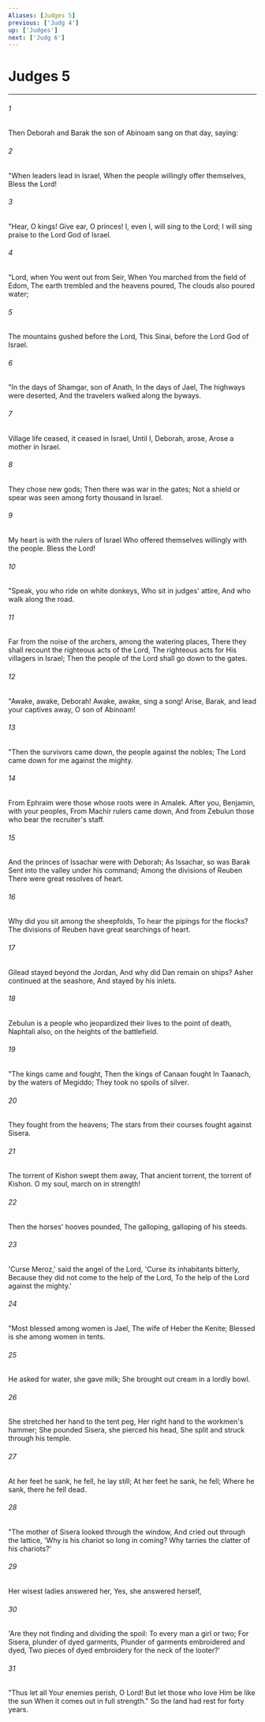```yaml
---
Aliases: [Judges 5]
previous: ['Judg 4']
up: ['Judges']
next: ['Judg 6']
---
```

# Judges 5

***


###### 1 
Then Deborah and Barak the son of Abinoam sang on that day, saying: 

###### 2 
"When leaders lead in Israel, When the people willingly offer themselves, Bless the Lord! 

###### 3 
"Hear, O kings! Give ear, O princes! I, even I, will sing to the Lord; I will sing praise to the Lord God of Israel. 

###### 4 
"Lord, when You went out from Seir, When You marched from the field of Edom, The earth trembled and the heavens poured, The clouds also poured water; 

###### 5 
The mountains gushed before the Lord, This Sinai, before the Lord God of Israel. 

###### 6 
"In the days of Shamgar, son of Anath, In the days of Jael, The highways were deserted, And the travelers walked along the byways. 

###### 7 
Village life ceased, it ceased in Israel, Until I, Deborah, arose, Arose a mother in Israel. 

###### 8 
They chose new gods; Then there was war in the gates; Not a shield or spear was seen among forty thousand in Israel. 

###### 9 
My heart is with the rulers of Israel Who offered themselves willingly with the people. Bless the Lord! 

###### 10 
"Speak, you who ride on white donkeys, Who sit in judges' attire, And who walk along the road. 

###### 11 
Far from the noise of the archers, among the watering places, There they shall recount the righteous acts of the Lord, The righteous acts for His villagers in Israel; Then the people of the Lord shall go down to the gates. 

###### 12 
"Awake, awake, Deborah! Awake, awake, sing a song! Arise, Barak, and lead your captives away, O son of Abinoam! 

###### 13 
"Then the survivors came down, the people against the nobles; The Lord came down for me against the mighty. 

###### 14 
From Ephraim were those whose roots were in Amalek. After you, Benjamin, with your peoples, From Machir rulers came down, And from Zebulun those who bear the recruiter's staff. 

###### 15 
And the princes of Issachar were with Deborah; As Issachar, so was Barak Sent into the valley under his command; Among the divisions of Reuben There were great resolves of heart. 

###### 16 
Why did you sit among the sheepfolds, To hear the pipings for the flocks? The divisions of Reuben have great searchings of heart. 

###### 17 
Gilead stayed beyond the Jordan, And why did Dan remain on ships? Asher continued at the seashore, And stayed by his inlets. 

###### 18 
Zebulun is a people who jeopardized their lives to the point of death, Naphtali also, on the heights of the battlefield. 

###### 19 
"The kings came and fought, Then the kings of Canaan fought In Taanach, by the waters of Megiddo; They took no spoils of silver. 

###### 20 
They fought from the heavens; The stars from their courses fought against Sisera. 

###### 21 
The torrent of Kishon swept them away, That ancient torrent, the torrent of Kishon. O my soul, march on in strength! 

###### 22 
Then the horses' hooves pounded, The galloping, galloping of his steeds. 

###### 23 
'Curse Meroz,' said the angel of the Lord, 'Curse its inhabitants bitterly, Because they did not come to the help of the Lord, To the help of the Lord against the mighty.' 

###### 24 
"Most blessed among women is Jael, The wife of Heber the Kenite; Blessed is she among women in tents. 

###### 25 
He asked for water, she gave milk; She brought out cream in a lordly bowl. 

###### 26 
She stretched her hand to the tent peg, Her right hand to the workmen's hammer; She pounded Sisera, she pierced his head, She split and struck through his temple. 

###### 27 
At her feet he sank, he fell, he lay still; At her feet he sank, he fell; Where he sank, there he fell dead. 

###### 28 
"The mother of Sisera looked through the window, And cried out through the lattice, 'Why is his chariot so long in coming? Why tarries the clatter of his chariots?' 

###### 29 
Her wisest ladies answered her, Yes, she answered herself, 

###### 30 
'Are they not finding and dividing the spoil: To every man a girl or two; For Sisera, plunder of dyed garments, Plunder of garments embroidered and dyed, Two pieces of dyed embroidery for the neck of the looter?' 

###### 31 
"Thus let all Your enemies perish, O Lord! But let those who love Him be like the sun When it comes out in full strength." So the land had rest for forty years.
